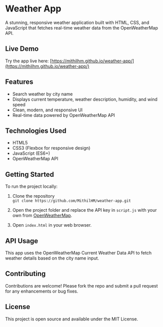 # Weather App

A stunning, responsive weather application built with HTML, CSS, and JavaScript that fetches real-time weather data from the OpenWeatherMap API.

## Live Demo

Try the app live here: [https://mithilhm.github.io/weather-app/](https://mithilhm.github.io/weather-app/)

## Features

- Search weather by city name
- Displays current temperature, weather description, humidity, and wind speed
- Clean, modern, and responsive UI
- Real-time data powered by OpenWeatherMap API

## Technologies Used

- HTML5
- CSS3 (Flexbox for responsive design)
- JavaScript (ES6+)
- OpenWeatherMap API

## Getting Started

To run the project locally:

1. Clone the repository  
   `git clone https://github.com/MithilHM/weather-app.git`
   
2. Open the project folder and replace the API key in `script.js` with your own from [OpenWeatherMap](https://openweathermap.org/api).

3. Open `index.html` in your web browser.

## API Usage

This app uses the OpenWeatherMap Current Weather Data API to fetch weather details based on the city name input.

## Contributing

Contributions are welcome! Please fork the repo and submit a pull request for any enhancements or bug fixes.

## License

This project is open source and available under the MIT License.

